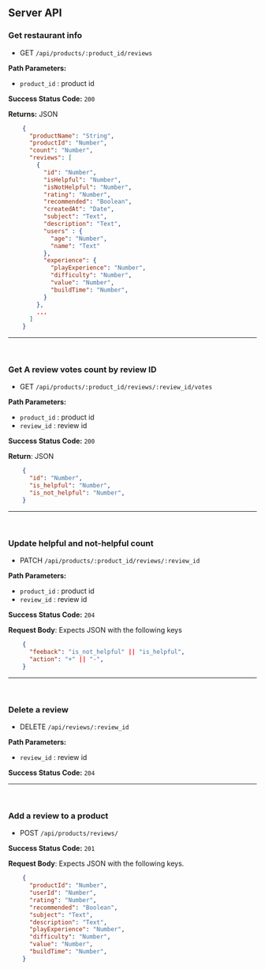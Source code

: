 ## Server API

### Get restaurant info
  * GET `/api/products/:product_id/reviews`

**Path Parameters:**
  * `product_id` : product id

**Success Status Code:** `200`

**Returns:** JSON

```json
    {
      "productName": "String",
      "productId": "Number",
      "count": "Number",
      "reviews": [
        {
          "id": "Number",
          "isHelpful": "Number",
          "isNotHelpful": "Number",
          "rating": "Number",
          "recommended": "Boolean",
          "createdAt": "Date",
          "subject": "Text",
          "description": "Text",
          "users" : {
            "age": "Number",
            "name": "Text"
          },
          "experience": {
            "playExperience": "Number",
            "difficulty": "Number",
            "value": "Number",
            "buildTime": "Number",
          }
        },
        ...
      ]
    }
```

---
</br>

### Get A review votes count by review ID
  * GET `/api/products/:product_id/reviews/:review_id/votes`

**Path Parameters:**
  * `product_id` : product id
  * `review_id` : review id

**Success Status Code:** `200`

**Return**: JSON

```json
    {
      "id": "Number",
      "is_helpful": "Number",
      "is_not_helpful": "Number",
    }
```
---
</br>

### Update helpful and not-helpful count
  * PATCH `/api/products/:product_id/reviews/:review_id`

**Path Parameters:**
  * `product_id` : product id
  * `review_id` : review id

**Success Status Code:** `204`

**Request Body**: Expects JSON with the following keys

```json
    {
      "feeback": "is_not_helpful" || "is_helpful",
      "action": "+" || "-",
    }
```
---
</br>

### Delete a review
  * DELETE `/api/reviews/:review_id`

**Path Parameters:**
  * `review_id` : review id

**Success Status Code:** `204`

---
<br/>

### Add a review to a product
  * POST `/api/products/reviews/`

**Success Status Code:** `201`

**Request Body**: Expects JSON with the following keys.

```json
    {
      "productId": "Number",
      "userId": "Number",
      "rating": "Number",
      "recommended": "Boolean",
      "subject": "Text",
      "description": "Text",
      "playExperience": "Number",
      "difficulty": "Number",
      "value": "Number",
      "buildTime": "Number",
    }
```